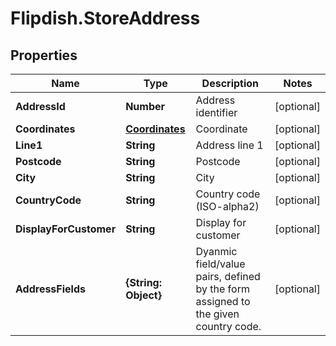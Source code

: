 # Flipdish.StoreAddress

## Properties
Name | Type | Description | Notes
------------ | ------------- | ------------- | -------------
**AddressId** | **Number** | Address identifier | [optional] 
**Coordinates** | [**Coordinates**](Coordinates.md) | Coordinate | [optional] 
**Line1** | **String** | Address line 1 | [optional] 
**Postcode** | **String** | Postcode | [optional] 
**City** | **String** | City | [optional] 
**CountryCode** | **String** | Country code (ISO-alpha2) | [optional] 
**DisplayForCustomer** | **String** | Display for customer | [optional] 
**AddressFields** | **{String: Object}** | Dyanmic field/value pairs, defined by the form assigned to the given country code. | [optional] 


